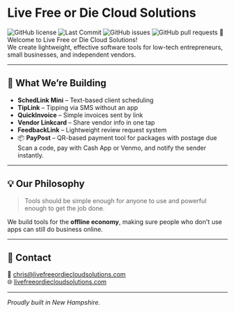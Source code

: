 # Live Free or Die Cloud Solutions
![GitHub license](https://img.shields.io/github/license/lfodcloud/company-overview)
![Last Commit](https://img.shields.io/github/last-commit/lfodcloud/company-overview)
![GitHub issues](https://img.shields.io/github/issues/lfodcloud/company-overview)
![GitHub pull requests](https://img.shields.io/github/issues-pr/lfodcloud/company-overview)
👋 Welcome to Live Free or Die Cloud Solutions!  
We create lightweight, effective software tools for low-tech entrepreneurs, small businesses, and independent vendors.

---

## 🚀 What We’re Building

- **SchedLink Mini** – Text-based client scheduling
- **TipLink** – Tipping via SMS without an app
- **QuickInvoice** – Simple invoices sent by link
- **Vendor Linkcard** – Share vendor info in one tap
- **FeedbackLink** – Lightweight review request system
- 📦 **PayPost** – QR-based payment tool for packages with postage due  
Scan a code, pay with Cash App or Venmo, and notify the sender instantly.
---

## 💡 Our Philosophy

> Tools should be simple enough for anyone to use and powerful enough to get the job done.

We build tools for the **offline economy**, making sure people who don't use apps can still do business online.

---

## 👥 Contact

📧 chris@livefreeordiecloudsolutions.com  
🌐 [livefreeordiecloudsolutions.com](https://livefreeordiecloudsolutions.com)

---

*Proudly built in New Hampshire.*
